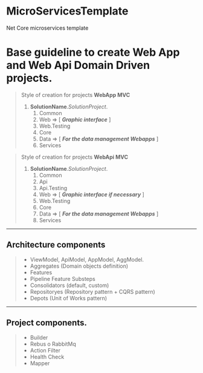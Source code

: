 # MicroServicesTemplate
Net Core microservices template 

# Base guideline to create Web App and Web Api Domain Driven projects.

> Style of creation for projects **WebApp MVC**  
> 1. **SolutionName**.*SolutionProject*.
>       1. Common
>       2. Web => [ ***Graphic interface*** ]
>       3. Web.Testing
>       4. Core
>       5. Data => [ ***For the data management Webapps*** ]
>       6. Services

> Style of creation for projects **WebApi MVC** 
> 1. **SolutionName**.*SolutionProject*.
>       1. Common
>       2. Api
>       3. Api.Testing
>       4. Web => [ ***Graphic interface if necessary*** ]
>       5. Web.Testing
>       6. Core
>       7. Data => [ ***For the data management Webapps*** ]
>       8. Services

---

## Architecture components

> - ViewModel, ApiModel, AppModel, AggModel.
> - Aggregates (Domain objects definition)
> - Features
> - Pipeline Feature Substeps
> - Consolidators (default, custom)
> - Repositoryes (Repository pattern + CQRS pattern)
> - Depots (Unit of Works pattern)

---

## Project components.

> - Builder
> - Rebus o RabbitMq
> - Action Filter
> - Health Check
> - Mapper

